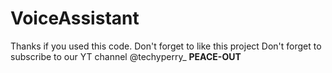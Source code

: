 # VoiceAssistant
Thanks if you used this code. Don't forget to like this project
Don't forget to subscribe to our YT channel @techyperry_
******************PEACE-OUT******************
